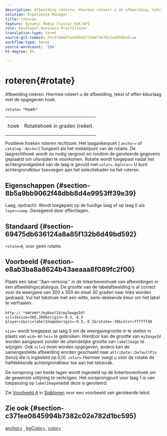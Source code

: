 ```yaml
---
description: Afbeelding roteren. Hiermee roteert u de afbeelding, tekst of effen kleurlaag met de opgegeven hoek.
solution: Experience Manager
title: roteren
feature: Dynamic Media Classic,SDK/API
role: Developer,Business Practitioner
translation-type: tm+mt
source-git-commit: f6c97606d7a4209427316d7367013ad9585a5cae
workflow-type: tm+mt
source-wordcount: '266'
ht-degree: 0%

---
```



# roteren{#rotate}

Afbeelding roteren. Hiermee roteert u de afbeelding, tekst of effen kleurlaag met de opgegeven hoek.

`rotate= *`hoek`*`

<table id="simpletable_5531ED4C2099411DB404657E12B05314"> 
 <tr class="strow"> 
  <td class="stentry"> <p><span class="varname"> hoek</span> </p> </td> 
  <td class="stentry"> <p>Rotatiehoek in graden (reëel). </p></td> 
 </tr> 
</table>

Positieve hoeken roteren rechtsom. Het laagankerpunt ( `anchor=` of `catalog::Anchor`) fungeert als het middelpunt van de rotatie. De laagrechthoek wordt zo nodig vergroot en rondom de geroteerde gegevens geplaatst om uitsnijden te voorkomen. Rotatie wordt toegepast nadat het achtergrondgebied van de laag is gevuld met `color=`. `bgColor=` U kunt achtergrondkleur toevoegen aan het selectiekader na het roteren.

## Eigenschappen {#section-8b5a9bb9062f48dbb8d4e9953ff39e39}

Laag, opdracht. Wordt toegepast op de huidige laag of op laag 0 als `layer=comp`. Genegeerd door effectlagen.

## Standaard {#section-69475db636124a8a85f132b6d49bd592}

`rotate=0`, voor geen rotatie.

## Voorbeeld {#section-e8ab3ba8a8624b43aeaaa8f089fc2f00}

Plaats een label &#39;&#39;Aan-verkoop&#39;&#39; in de linkerbovenhoek van afbeeldingen in een afbeeldingscatalogus. De grootte van de labelafbeelding is al correct voor de weergave van 300 x 300 en moet 30 graden naar links worden gedraaid. Vul het tekstvak met een witte, semi-dekkende kleur om het label te verfraaien.

`http:// *`server`*/myRootId/myImageId?scl=1&size=300,300&origin=-0.5,-0.5 &layer=1&src=labelImage&origin=-0.5,-0.5&rotate=-30&color=ffffff40`

`size=` wordt toegepast op laag 0 om de weergavegrootte in te stellen in plaats van `wid=` en `hei=` te gebruiken. Hierdoor kan de grootte van `myImageId` worden aangepast zonder de uiteindelijke grootte van `labelImage` te wijzigen. Ook `scl=1` moet worden opgegeven, anders kan de samengestelde afbeelding worden geschaald naar `attribute::DefaultPix` (tenzij die is ingesteld op 0,0). `color=` Hiermee voegt u vóór de rotatie de halfdekkende achtergrondkleur toe aan het tekstvak.

De oorsprong van beide lagen wordt ingesteld op de linkerbovenhoek om de gewenste uitlijning te verkrijgen. Het oorsprongpunt voor laag 1 is van toepassing op `labelImage`nadat deze is geroteerd.

Zie [Voorbeeld A](../../../../../is-api/http-ref/image-serving-api-ref/c-http-protocol-reference/c-templates/r-example-a.md#reference-c78ea82e8a1646738e764fa6685dfbac) in [Sjablonen](../../../../../is-api/http-ref/image-serving-api-ref/c-http-protocol-reference/c-templates/c-templates.md#concept-3cd2d2adae0e41b2979b9640244d4d3e) voor een voorbeeld van geroteerde tekst.

## Zie ook {#section-c371ee0845994b7382c02e782d1bc595}

[anchor=](../../../../../is-api/http-ref/image-serving-api-ref/c-http-protocol-reference/c-command-reference/r-anchor.md#reference-6661e548ab284b82828d8d94c8ddeb7c) ,  [bgColor=](../../../../../is-api/http-ref/image-serving-api-ref/c-http-protocol-reference/c-command-reference/r-bgcolor.md#reference-441371ba4ef54fe781887c5ae448f6ab),  [color=](/help/aem-is-ir-api/is-api/http-ref/image-serving-api-ref/c-http-protocol-reference/c-data-types/r-is-http-color.md)
